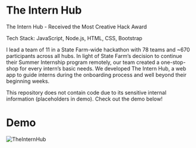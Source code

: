 # The Intern Hub

The Intern Hub - Received the Most Creative Hack Award

Tech Stack: JavaScript, Node.js, HTML, CSS, Bootstrap

I lead a team of 11 in a State Farm-wide hackathon with 78 teams and ~670 participants across all hubs. In light of State Farm’s decision to continue their Summer Internship program remotely, our team created a one-stop-shop for every intern’s basic needs. We developed The Intern Hub, a web app to guide interns during the onboarding process and well beyond their beginning weeks.

This repository does not contain code due to its sensitive internal information (placeholders in demo). Check out the demo below!

# Demo
![TheInternHub](https://user-images.githubusercontent.com/24307015/91627441-f68eed80-e97c-11ea-8734-cafe675b0b89.gif)
